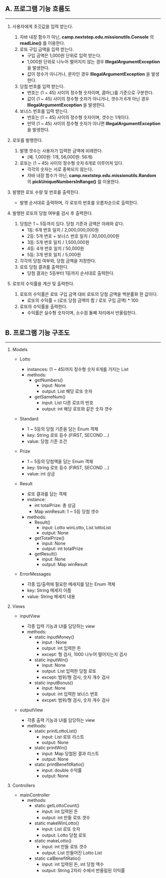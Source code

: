 ## A. 프로그램 기능 흐름도
<hr>

1. 사용자에게 초깃값을 입력 받는다. 
   1. 자바 내장 함수가 아닌, __camp.nextstep.edu.missionutils.Console__ 의 __readLine()__ 를 이용한다.
   2. 로또 구입 금액을 입력 받는다.
      * 구입 금액은 1,000원 단위로 입력 받는다.
      * 1,000원 단위로 나누어 떨어지지 않는 경우 __IllegalArgumentException__ 을 발생한다.
      * 값이 정수가 아니거나, 문자인 경우 __IllegalArgumentException__ 을 발생한다.
   3. 당첨 번호를 입력 받는다.
      * 번호는 (1 ~ 45) 사이의 정수형 숫자이며, 콤마(,)를 기준으로 구분한다.
      * 값이 (1 ~ 45) 사이의 정수형 숫자가 아니거나, 갯수가 6개 아닌 경우 __IllegalArgumentException__ 을 발생한다.
   4. 보너스 번호를 입력 받는다.
      * 번호는 (1 ~ 45) 사이의 정수형 숫자이며, 갯수는 1개이다.
      * 만약 (1 ~ 45) 사이의 정수형 숫자가 아니면 __IllegalArgumentException__ 을 발생한다.


2. 로또를 발행한다.
   1. 발행 갯수는 사용자가 입력한 금액에 비례한다.
      * (예. 1,000원: 1개, 56,000원: 56개)
   2. 로또는 (1 ~ 45) 사이의 정수형 숫자 6개로 이루어져 있다.
      * 각각의 숫자는 서로 중복되지 않는다.
      * 자바 내장 함수가 아닌, __camp.nextstep.edu.missionutils.Random__ 의 __pickUniqueNumbersInRange()__ 를 이용한다.


3. 발행한 로또 수량 및 번호를 출력한다.
   * 발행 순서대로 출력하며, 각 로또의 번호를 오름차순으로 출력한다.


4. 발행한 로또의 당첨 여부를 검사 후 출력한다.
   1. 당첨은 1 ~ 5등까지 있다. 당첨 기준과 금액은 아래와 같다.
      * 1등: 6개 번호 일치 / 2,000,000,000원
      * 2등: 5개 번호 + 보너스 번호 일치 / 30,000,000원
      * 3등: 5개 번호 일치 / 1,500,000원
      * 4등: 4개 번호 일치 / 50,000원
      * 5등: 3개 번호 일치 / 5,000원
   2. 각각의 당첨 여부와, 당첨 금액을 저장한다.
   3. 로또 당첨 결과를 출력한다.
      * 당첨 결과는 5등부터 1등까지 순서대로 출력한다.


5. 로또의 수익률을 계산 및 출력한다.
   1. 로또의 수익률은 로또 구입 금액 대비 로또의 당첨 금액을 백분률화 한 값이다.
      * 로또의 수익률 = (로또 당첨 금액의 합 / 로또 구입 금액) * 100
   2. 로또의 수익률을 출력한다.
      * 수익률은 실수형 숫자이며, 소수점 둘째 자리에서 반올림한다.

#
## B. 프로그램 기능 구조도
<HR>

1. Models
   * Lotto
     - instances: (1 ~ 45)까지 정수형 숫자 6개를 가지는 List
     - methods:
       + getNumbers()
         * input: None
         * output: List<Integer> 해당 로또 숫자
       + getSameNum()
         * input: List<Integer> 다른 로또의 번호
         * output: int 해당 로또와 같은 숫자 갯수
   
   * Standard
      - 1 ~ 5등의 당첨 기준을 담는 Enum 객체
      - key: String 로또 등수 (FIRST, SECOND ...)
      - value: 당첨 기준 조건
   
   * Prize
     - 1 ~ 5등의 당첨액을 담는 Enum 객체
     - key: String 로또 등수 (FIRST, SECOND ...)
     - value: int 상금

   * Result
     - 로또 결과를 담는 객체
     - instance:
       + int totalPrize: 총 상금
       + Map winResult: 1 ~ 5등 당첨 갯수
     - methods:
       + Result()
         * input: Lotto winLotto, List<Lotto> lottoList
         * output: None
       + getTotalPrize()
         * input: None
         * output: int totalPrize
       + getResult()
         * input: None
         * output: Map winResult

   * ErrorMessages
     - 각종 입/출력에 필요한 메세지를 담는 Enum 객체
     - key: String 메세지 이름
     - value: String 메세지 내용


2. Views
   * inputView
     - 각종 입력 기능과 UI를 담당하는 view
     - methods:
       + static inputMoney()
         * input : None
         * output: int 입력한 돈 
         * except: 형 검사, 1000 나누어 떨어지는지 검사
       + static inputWin()
         * input: None
         * output: List<Integer> 입력한 당첨 로또
         * except: 범위/형 검사, 숫자 개수 검사
       + static inputBonus()
         * input: None
         * output: int 입력한 보너스 번호
         * excpet: 범위/형 검사, 숫자 개수 검사

   * outputView
     - 각종 출력 기능과 UI를 담당하는 view
     - methods:
       + static printLottoList()
         * input: List<Lotto> 로또 리스트
         * output: None
       + static printWin()
         * input: Map 당첨된 결과 리스트
         * output: None
       + static printBenefitRatio()
         * input: double 수익률
         * output: None
   

3. Controllers
   * mainController
     - methods:
       + static getLottoCount()
         * input: int 입력된 돈
         * output: int 만들 로또 갯수
       + static makeWinLotto()
         * input: List<Integer> 로또 숫자
         * output: Lotto 당첨 로또
       + static makeLotto()
         * input: int 만들 로또 갯수
         * output: List<Lotto> 만들어진 Lotto List
       + static calBenefitRatio()
         * input: int 입력된 돈, int 당첨 액수
         * output: String 2자리 수에서 반올림된 이익률